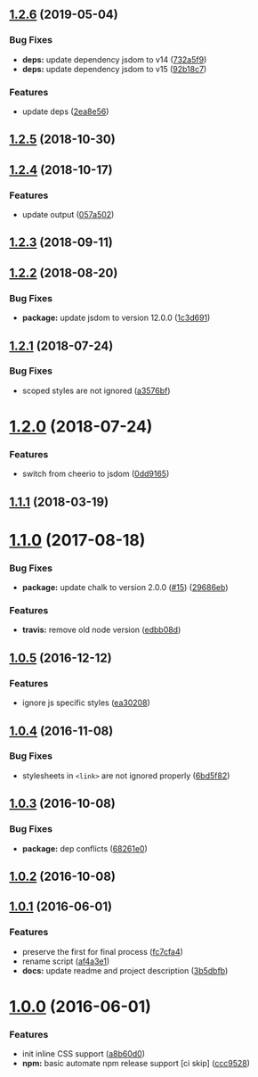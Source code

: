 <a name="1.2.6"></a>
## [1.2.6](https://github.com/sparanoid/grunt-uncss-inline/compare/v1.2.5...v1.2.6) (2019-05-04)


### Bug Fixes

* **deps:** update dependency jsdom to v14 ([732a5f9](https://github.com/sparanoid/grunt-uncss-inline/commit/732a5f9))
* **deps:** update dependency jsdom to v15 ([92b18c7](https://github.com/sparanoid/grunt-uncss-inline/commit/92b18c7))


### Features

* update deps ([2ea8e56](https://github.com/sparanoid/grunt-uncss-inline/commit/2ea8e56))



<a name="1.2.5"></a>
## [1.2.5](https://github.com/sparanoid/grunt-uncss-inline/compare/v1.2.4...v1.2.5) (2018-10-30)



<a name="1.2.4"></a>
## [1.2.4](https://github.com/sparanoid/grunt-uncss-inline/compare/v1.2.3...v1.2.4) (2018-10-17)


### Features

* update output ([057a502](https://github.com/sparanoid/grunt-uncss-inline/commit/057a502))



<a name="1.2.3"></a>
## [1.2.3](https://github.com/sparanoid/grunt-uncss-inline/compare/v1.2.2...v1.2.3) (2018-09-11)



<a name="1.2.2"></a>
## [1.2.2](https://github.com/sparanoid/grunt-uncss-inline/compare/v1.2.1...v1.2.2) (2018-08-20)


### Bug Fixes

* **package:** update jsdom to version 12.0.0 ([1c3d691](https://github.com/sparanoid/grunt-uncss-inline/commit/1c3d691))



<a name="1.2.1"></a>
## [1.2.1](https://github.com/sparanoid/grunt-uncss-inline/compare/v1.2.0...v1.2.1) (2018-07-24)


### Bug Fixes

* scoped styles are not ignored ([a3576bf](https://github.com/sparanoid/grunt-uncss-inline/commit/a3576bf))



<a name="1.2.0"></a>
# [1.2.0](https://github.com/sparanoid/grunt-uncss-inline/compare/v1.1.1...v1.2.0) (2018-07-24)


### Features

* switch from cheerio to jsdom ([0dd9165](https://github.com/sparanoid/grunt-uncss-inline/commit/0dd9165))



<a name="1.1.1"></a>
## [1.1.1](https://github.com/sparanoid/grunt-uncss-inline/compare/v1.1.0...v1.1.1) (2018-03-19)



<a name="1.1.0"></a>
# [1.1.0](https://github.com/sparanoid/grunt-uncss-inline/compare/v1.0.5...v1.1.0) (2017-08-18)


### Bug Fixes

* **package:** update chalk to version 2.0.0 ([#15](https://github.com/sparanoid/grunt-uncss-inline/issues/15)) ([29686eb](https://github.com/sparanoid/grunt-uncss-inline/commit/29686eb))


### Features

* **travis:** remove old node version ([edbb08d](https://github.com/sparanoid/grunt-uncss-inline/commit/edbb08d))



<a name="1.0.5"></a>
## [1.0.5](https://github.com/sparanoid/grunt-uncss-inline/compare/v1.0.4...v1.0.5) (2016-12-12)


### Features

* ignore js specific styles ([ea30208](https://github.com/sparanoid/grunt-uncss-inline/commit/ea30208))



<a name="1.0.4"></a>
## [1.0.4](https://github.com/sparanoid/grunt-uncss-inline/compare/v1.0.3...v1.0.4) (2016-11-08)


### Bug Fixes

* stylesheets in `<link>` are not ignored properly ([6bd5f82](https://github.com/sparanoid/grunt-uncss-inline/commit/6bd5f82))



<a name="1.0.3"></a>
## [1.0.3](https://github.com/sparanoid/grunt-uncss-inline/compare/v1.0.1...v1.0.3) (2016-10-08)


### Bug Fixes

* **package:** dep conflicts ([68261e0](https://github.com/sparanoid/grunt-uncss-inline/commit/68261e0))



<a name="1.0.2"></a>
## [1.0.2](https://github.com/sparanoid/grunt-uncss-inline/compare/v1.0.1...v1.0.2) (2016-10-08)



<a name="1.0.1"></a>
## [1.0.1](https://github.com/sparanoid/grunt-uncss-inline/compare/v1.0.0...v1.0.1) (2016-06-01)


### Features

* preserve the first  for final process ([fc7cfa4](https://github.com/sparanoid/grunt-uncss-inline/commit/fc7cfa4))
* rename script ([af4a3e1](https://github.com/sparanoid/grunt-uncss-inline/commit/af4a3e1))
* **docs:** update readme and project description ([3b5dbfb](https://github.com/sparanoid/grunt-uncss-inline/commit/3b5dbfb))



<a name="1.0.0"></a>
# [1.0.0](https://github.com/sparanoid/grunt-uncss-inline/compare/v0.5.1...v1.0.0) (2016-06-01)


### Features

* init inline CSS support ([a8b60d0](https://github.com/sparanoid/grunt-uncss-inline/commit/a8b60d0))
* **npm:** basic automate npm release support [ci skip] ([ccc9528](https://github.com/sparanoid/grunt-uncss-inline/commit/ccc9528))
